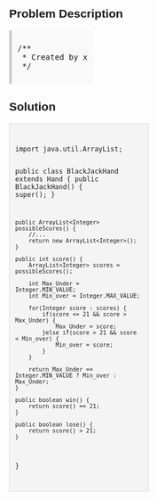 <style>
  body { font-family: Arial, sans-serif; }
  .container { max-width: 50%; margin: auto; padding: 20px; }
  .comment-block { max-width: 50%; background-color: #f9f9f9; padding: 10px; border-left: 5px solid #ccc; }
  .code-block { background-color: #f4f4f4; padding: 10px; border: 1px solid #ddd; }
</style>

<div class='container'>
<h2>Problem Description</h2>
<div class='comment-block'>
<pre>
/**
 * Created by xiangtiangu on 4/26/17.
 */
</pre>
</div>

<h2>Solution</h2>
<div class='code-block'>
<pre><code class='language-java'>
import java.util.ArrayList;

public class BlackJackHand extends Hand {
    public BlackJackHand() {
        super();
    }

    public ArrayList<Integer> possibleScores() {
        //...
        return new ArrayList<Integer>();
    }

    public int score() {
        ArrayList<Integer> scores = possibleScores();

        int Max_Under = Integer.MIN_VALUE;
        int Min_over = Integer.MAX_VALUE;

        for(Integer score : scores) {
            if(score <= 21 && score > Max_Under) {
                Max_Under = score;
            }else if(score > 21 && score < Min_over) {
                Min_over = score;
            }
        }

        return Max_Under == Integer.MIN_VALUE ? Min_over : Max_Under;
    }

    public boolean win() {
        return score() == 21;
    }

    public boolean lose() {
        return score() > 21;
    }





}</code></pre>
</div>
</div>
